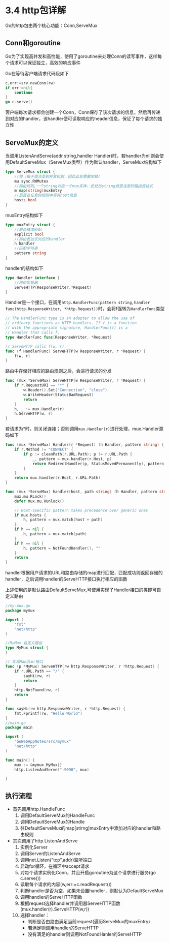 # 3.4 http包详解

Go的http包由两个核心功能：Conn,ServeMux

## Conn和goroutine

Go为了实现高并发和高性能，使用了goroutine来处理Conn的读写事件，这样每个请求可以保证独立，高效的响应事件

Go在等待客户端请求代码段如下

```go
c,err:=srv.newConn(rw)
if err!=nil{
	continue    
}
go c.serve()
```

客户端每次请求都会创建一个Conn，Conn保存了该次请求的信息，然后再传递到对应的handler，该handler便可读取响应的header信息，保证了每个请求的独立性

## ServeMux的定义

当调用ListenAndServe(addr string,handler Handler)时，若handler为nil则会使用DefaultServeMux（ServeMux类型）作为默认handler，ServeMux结构如下

```go
type ServeMux struct {
    //锁（由于锁涉及到并发机制，因此此处需要加锁）
    mu sync.RWMutex 
    //路由规则,一个string对应一个mux实体，此处的string就是注册的路由表达式
    m map[string]muxEntry
    //是否在任意的规则中带有host信息
    hosts bool
}
```

muxEntry结构如下

```go
type muxEntry struct {
    //是否精准匹配
    explicit bool
    //路由表达式对应的handler
    h handler 
    //匹配字符串
    pattern string
}
```

handler的结构如下

```go
type Handler interface {
    //路由实现器
    ServeHTTP(ResponseWriter,*Request)
}
```

Handler是一个接口，在调用`http.HandlerFunc(pattern string,handler func(http.ResponseWriter, *http.Request))`时，会将f强转为`HandlerFunc`类型

```go 
// The HandlerFunc type is an adapter to allow the use of
// ordinary functions as HTTP handlers. If f is a function
// with the appropriate signature, HandlerFunc(f) is a
// Handler that calls f.
type HandlerFunc func(ResponseWriter, *Request)

// ServeHTTP calls f(w, r).
func (f HandlerFunc) ServeHTTP(w ResponseWriter, r *Request) {
	f(w, r)
}
```

路由中存储好相应的路由规则之后，会进行请求的分发

```go 
func (mux *ServeMux) ServeHTTP(w ResponseWriter, r *Request) {
	if r.RequestURI == "*" {
		w.Header().Set("Connection", "close")
		w.WriteHeader(StatusBadRequest)
		return
	}
	h, _ := mux.Handler(r)
	h.ServeHTTP(w, r)
}
```

若请求为*时，则关闭连接；否则调用`mux.Handler(r)`进行处理，mux.Handler源码如下

```go
func (mux *ServeMux) Handler(r *Request) (h Handler, pattern string) {
	if r.Method != "CONNECT" {
		if p := cleanPath(r.URL.Path); p != r.URL.Path {
			_, pattern = mux.handler(r.Host, p)
			return RedirectHandler(p, StatusMovedPermanently), pattern
		}
	}	
	return mux.handler(r.Host, r.URL.Path)
}

func (mux *ServeMux) handler(host, path string) (h Handler, pattern string) {
	mux.mu.RLock()
	defer mux.mu.RUnlock()

	// Host-specific pattern takes precedence over generic ones
	if mux.hosts {
		h, pattern = mux.match(host + path)
	}
	if h == nil {
		h, pattern = mux.match(path)
	}
	if h == nil {
		h, pattern = NotFoundHandler(), ""
	}
	return
}
```

handler根据用户请求的URL和路由存储的map进行匹配，匹配成功则返回存储的handler，之后调用handler的ServeHTTP接口执行相应的函数

上述使用的是默认路由DefaultServeMux,可使用实现了Handler接口的类即可自定义路由

```go
//my-mux.go
package mymux

import (
	"fmt"
	"net/http"
)

//MyMux 自定义路由
type MyMux struct {
}

// 实现Handler接口
func (p *MyMux) ServeHTTP(rw http.ResponseWriter, r *http.Request) {
	if r.URL.Path == "/" {
		sayHi(rw, r)
		return
	}
	http.NotFound(rw, r)
	return
}

func sayHi(rw http.ResponseWriter, r *http.Request) {
	fmt.Fprintf(rw, "Hello World")
}
//main.go
package main

import (
	"GoWebAppNotes/src/mymux"
	"net/http"
)

func main() {
	mux := &mymux.MyMux{}
	http.ListenAndServe(":9090", mux)

}

```

## 执行流程

* 首先调用http.HandleFunc
  1. 调用DefaultServeMux的HandleFunc
  2. 调用DefaultServeMux的Handle
  3. 往DefaultServeMux的map[stirng]muxEntry中添加对应的handler和路由规则
* 其次调用了http.ListenAndServe
  1. 实例化Server
  2. 调用Server的ListenAndServe
  3. 调用net.Listen("tcp",addr)监听端口
  4. 启动for循环，在循环中accept请求
  5. 对每个请求实例化Conn，并且开启goroutine为这个请求进行服务(go c.serve())
  6. 读取每个请求的内容(w,err:=c.readRequest())
  7. 判断handler是否为空，如果未设置handler，则默认为DefaultServeMux
  8. 调用handler的ServeHTTP函数
  9. 根据request选择handler并调用器ServeHTTP函数
     (mux.handler(r).ServeHTTP(w,r))
  10. 选择handler：
      * 判断是否由路由满足当前request(遍历ServeMux的muxEntry)
      * 若满足则调用handler的ServeHTTP
      * 没有满足的handler则调用NotFoundHanler的ServeHTTP


